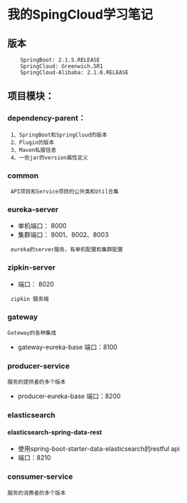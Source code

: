 # 我的SpingCloud学习笔记
## 版本
```
	SpringBoot:	2.1.5.RELEASE
	SpringCloud: Greenwich.SR1
	SpringCloud-Alibaba: 2.1.0.RELEASE
```

## 项目模块：
### dependency-parent：
```
 1、SpringBoot和SpringCloud的版本
 2、Plugin的版本
 3、Maven私服信息
 4、一些jar的version属性定义
```

### common
```
 API项目和Service项目的公共类和Util合集
```

### eureka-server
- 单机端口： 8000
- 集群端口： 8001、8002、8003
```
 eureka的server服务，有单机配置和集群配置
```

### zipkin-server
- 端口： 8020
```
 zipkin 服务端
```

### gateway
```
Gateway的各种集成
```
- gateway-eureka-base
端口：8100

### producer-service
```
服务的提供者的多个版本
```
- producer-eureka-base
端口：8200

### elasticsearch
#### elasticsearch-spring-data-rest
- 使用spring-boot-starter-data-elasticsearch的restful api
- 端口：8210

### consumer-service
```
服务的消费者的多个版本
```